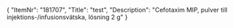{
  "ItemNr": "181707",
  "Title": "test",
  "Description": "Cefotaxim MIP, pulver till injektions-/infusionsvätska, lösning 2 g"
}